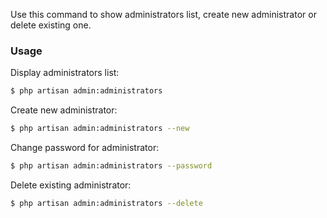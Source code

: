 Use this command to show administrators list, create new administrator or delete existing one.

### Usage

Display administrators list:

```bash
$ php artisan admin:administrators
```

Create new administrator:

```bash
$ php artisan admin:administrators --new
```

Change password for administrator:

```bash
$ php artisan admin:administrators --password
```

Delete existing administrator:

```bash
$ php artisan admin:administrators --delete
```